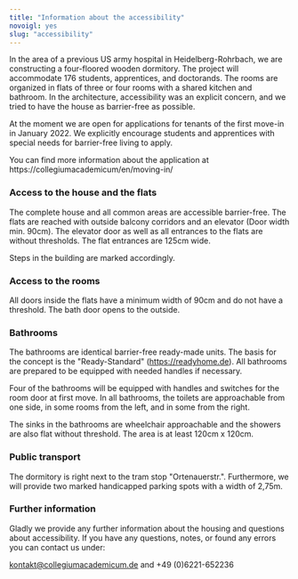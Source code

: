 ```yaml
---
title: "Information about the accessibility"
novoigl: yes
slug: "accessibility"
---
```


In the area of a previous US army hospital in Heidelberg-Rohrbach, we are constructing a four-floored wooden dormitory. The project will accommodate 176 students, apprentices, and doctorands. The rooms are organized in flats of three or four rooms with a shared kitchen and bathroom. In the architecture, accessibility was an explicit concern, and we tried to have the house as barrier-free as possible.

At the moment we are open for applications for tenants of the first move-in in January 2022. We explicitly encourage students and apprentices with special needs for barrier-free living to apply.

You can find more information about the application at https://collegiumacademicum/en/moving-in/

### Access to the house and the flats

The complete house and all common areas are accessible barrier-free. The flats are reached with outside balcony corridors and an elevator (Door width min. 90cm). The elevator door as well as all entrances to the flats are without thresholds. The flat entrances are 125cm wide.

Steps in the building are marked accordingly.

### Access to the rooms

All doors inside the flats have a minimum width of 90cm and do not have a threshold. The bath door opens to the outside.

### Bathrooms

The bathrooms are identical barrier-free ready-made units. The basis for the concept is the "Ready-Standard" (https://readyhome.de). All bathrooms are prepared to be equipped with needed handles if necessary.

Four of the bathrooms will be equipped with handles and switches for the room door at first move. In all bathrooms, the toilets are approachable from one side, in some rooms from the left, and in some from the right.

The sinks in the bathrooms are wheelchair approachable and the showers are also flat without threshold. The area is at least 120cm x 120cm.

### Public transport

The dormitory is right next to the tram stop "Ortenauerstr.". Furthermore, we will provide two marked handicapped parking spots with a width of 2,75m.

### Further information 

Gladly we provide any further information about the housing and questions about accessibility. If you have any questions, notes, or found any errors you can contact us under:

kontakt@collegiumacademicum.de and +49 (0)6221-652236